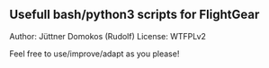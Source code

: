 ## Usefull bash/python3 scripts for FlightGear
Author: Jüttner Domokos (Rudolf)
License: WTFPLv2

Feel free to use/improve/adapt as you please!
